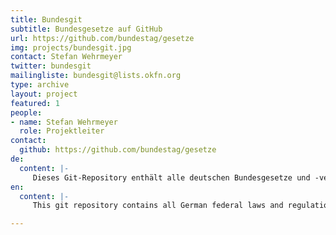 ```yaml
---
title: Bundesgit
subtitle: Bundesgesetze auf GitHub
url: https://github.com/bundestag/gesetze
img: projects/bundesgit.jpg
contact: Stefan Wehrmeyer
twitter: bundesgit
mailingliste: bundesgit@lists.okfn.org
type: archive
layout: project
featured: 1
people:
- name: Stefan Wehrmeyer
  role: Projektleiter
contact:
  github: https://github.com/bundestag/gesetze
de:
  content: |-
     Dieses Git-Repository enthält alle deutschen Bundesgesetze und -verordnungen im Markdown-Format. Als Quelle dienen die XML-Versionen der Gesetze von [gesetze-im-internet.de](http://www.gesetze-im-internet.de) . Mit BundesGit wird die jeweils aktuellste Version eines Gesetzes versioniert gespeichert - so wird die Entstehung, historische Entwicklung und die Aktualisierung von Gesetzen einfach und frei nachvollziehbar.
en:
  content: |-
     This git repository contains all German federal laws and regulations in markdown format. The XML version of these laws available on gesetze-im-internet.de serves as the source. With BundesGit the most current version of the laws is saved. Hereby, their historic development and adaptation is transparent and easily comprehensible.  

---
```


